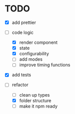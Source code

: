 # TODO

* [X] add prettier
* [ ] code logic
    * [X] render component 
    * [X] state
    * [X] configurability 
    * [ ] add modes
    * [ ] improve timing functions

* [X] add tests

* [ ] refactor 
    * [ ] clean up types
    * [X] folder structure
    * [ ] make it npm ready
